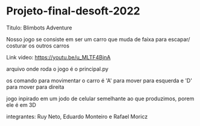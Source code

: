 # Projeto-final-desoft-2022
Titulo:
            Blimbots Adventure




            
Nosso jogo se consiste em ser um carro que muda de faixa para escapar/ costurar os outros carros

Link video: https://youtu.be/u_MLTF4BjnA


arquivo onde roda o jogo é o principal.py

os comando para movimentar o carro é 'A' para mover para esquerda e 'D' para mover para direita 

jogo inpirado em um jodo de celular semelhante ao que produzimos, porem ele é em 3D

integrantes: Ruy Neto, Eduardo Monteiro e Rafael Moricz

